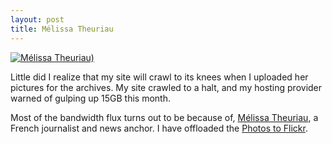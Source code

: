 ```yaml
---
layout: post
title: Mélissa Theuriau
---
```


[![Mélissa Theuriau)](https://cdn.oinam.com/img/people/melissa-theuriau-1.jpg)](https://en.wikipedia.org/wiki/Mélissa_Theuriau)

Little did I realize that my site will crawl to its knees when I uploaded her pictures for the archives. My site crawled to a halt, and my hosting provider warned of gulping up 15GB this month.

Most of the bandwidth flux turns out to be because of, [Mélissa Theuriau](https://en.wikipedia.org/wiki/Mélissa_Theuriau), a French journalist and news anchor. I have offloaded the [Photos to Flickr](http://www.flickr.com/photos/brajeshwar/sets/72057594083521408/).
